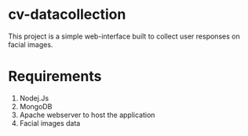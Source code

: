 # cv-datacollection
This project is a simple web-interface built to collect user responses on facial images.

# Requirements
1. Nodej.Js
2. MongoDB
3. Apache webserver to host the application
4. Facial images data
